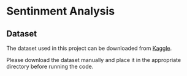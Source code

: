 # Sentinment Analysis

## Dataset

The dataset used in this project can be downloaded from [Kaggle](https://www.kaggle.com/datasets/snap/amazon-fine-food-reviews).

Please download the dataset manually and place it in the appropriate directory before running the code.